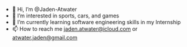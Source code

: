 - 👋 Hi, I’m @Jaden-Atwater
- 👀 I’m interested in sports, cars, and games
- 🌱 I’m currently learning software engineering skills in my Internship
- 📫 How to reach me jaden.atwater@icloud.com or atwater.jaden@gmail.com
